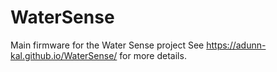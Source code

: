 # WaterSense
 Main firmware for the Water Sense project
 See https://adunn-kal.github.io/WaterSense/ for more details.
